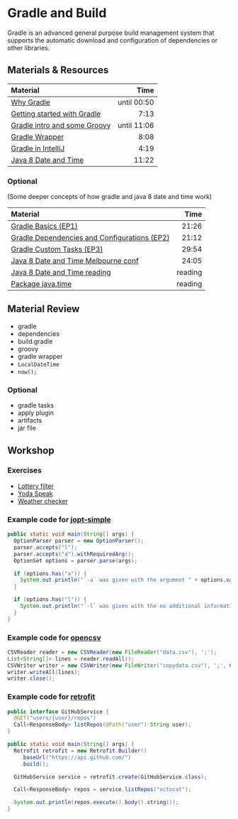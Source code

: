 # Gradle and Build
Gradle is an advanced general purpose build management system that supports the automatic download and configuration of dependencies or other libraries.

## Materials & Resources

| Material | Time |
|:-------- |-----:|
|[Why Gradle](https://www.youtube.com/watch?v=VOUmY4_hPeM)| until 00:50|
|[Getting started with Gradle](https://www.youtube.com/watch?v=wN8bFn9Yp8Q)|7:13|
|[Gradle intro and some Groovy](https://www.youtube.com/watch?v=mPpncYETnTg&t=319s)|until 11:06|
|[Gradle Wrapper](https://www.youtube.com/watch?v=wbuwoVbCwAk)|8:08|
|[Gradle in IntelliJ](https://www.youtube.com/watch?v=3Euo6xzCwY4)|4:19|
|[Java 8 Date and Time](https://www.youtube.com/watch?v=nvluJ9yf4ho)|11:22|



### Optional
(Some deeper concepts of how gradle and java 8 date and time work)

| Material | Time |
|:-------- |-----:|
|[Gradle Basics (EP1)](https://www.youtube.com/watch?v=vxKN2VSqTMg&t=361s)|21:26|
|[Gradle Dependencies and Configurations (EP2)](https://www.youtube.com/watch?v=7alCuE7cNVQ&t=1110s)|21:12|
|[Gradle Custom Tasks (EP3)](https://www.youtube.com/watch?v=g56O_HeefBE&t=664s)|29:54|
|[Java 8 Date and Time Melbourne conf](https://www.youtube.com/watch?v=daCUA17yWw4)|24:05|
|[Java 8 Date and Time reading](http://www.oracle.com/technetwork/articles/java/jf14-date-time-2125367.html)|reading|
|[Package java.time](https://docs.oracle.com/javase/8/docs/api/java/time/package-summary.html)|reading|


## Material Review
- gradle
- dependencies
- build.gradle
- groovy
- gradle wrapper
- `LocalDateTime`
- `now();`

### Optional
- gradle tasks
- apply plugin
- artifacts
- jar file

## Workshop

### Exercises

 - [Lottery filter](lottery-filter/java.md)
 - [Yoda Speak]()
 - [Weather checker](weather-checker/java.md)
### Example code for [jopt-simple](http://pholser.github.io/jopt-simple/examples.html)

```java
public static void main(String[] args) {
  OptionParser parser = new OptionParser();
  parser.accepts("l");
  parser.accepts("a").withRequiredArg();
  OptionSet options = parser.parse(args);

  if (options.has("a")) {
    System.out.println("`-a` was given with the argument " + options.valueOf("a"));
  }

  if (options.has("l")) {
    System.out.println("`-l` was given with the no additional information.");
  }
}
```

### Example code for [opencsv](http://opencsv.sourceforge.net/)

```java
CSVReader reader = new CSVReader(new FileReader("data.csv"), ';');
List<String[]> lines = reader.readAll();
CSVWriter writer = new CSVWriter(new FileWriter("copydata.csv"), ';', CSVWriter.NO_QUOTE_CHARACTER);
writer.writeAll(lines);
writer.close();
```

### Example code for [retrofit](http://square.github.io/retrofit/)

```java
public interface GitHubService {
  @GET("users/{user}/repos")
  Call<ResponseBody> listRepos(@Path("user") String user);
}
```

```java
public static void main(String[] args) {
  Retrofit retrofit = new Retrofit.Builder()
    .baseUrl("https://api.github.com/")
    .build();

  GitHubService service = retrofit.create(GitHubService.class);

  Call<ResponseBody> repos = service.listRepos("octocat");

  System.out.println(repos.execute().body().string());
}
```
